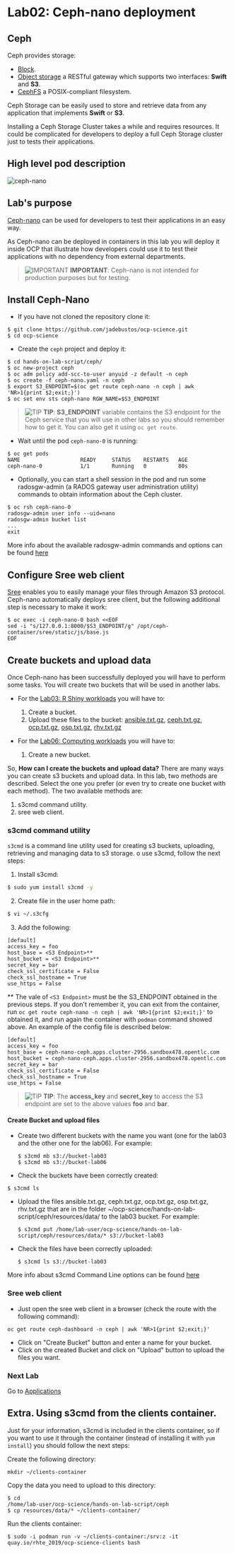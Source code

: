 # Lab02: Ceph-nano deployment

## Ceph

Ceph provides storage:

* [Block](https://docs.ceph.com/docs/master/rbd/).
* [Object storage](https://docs.ceph.com/docs/master/radosgw/) a RESTful gateway which supports two interfaces: **Swift** and **S3**.
* [CephFS](https://docs.ceph.com/docs/master/cephfs/) a POSIX-compliant filesystem.

Ceph Storage can be easily used to store and retrieve data from any application that implements **Swift** or **S3**.

Installing a Ceph Storage Cluster takes a while and requires resources. It could be complicated for developers to deploy a full Ceph Storage cluster just to tests their applications.

## High level pod description

![ceph-nano](imgs/ceph-nano.png)

## Lab's purpose

[Ceph-nano](https://github.com/ceph/cn) can be used for developers to test their applications in an easy way.

As Ceph-nano can be deployed in containers in this lab you will deploy it inside OCP that illustrate how developers could use it to test their applications with no dependency from external departments.

> ![IMPORTANT](../imgs/important-icon.png) **IMPORTANT**: Ceph-nano is not intended for production purposes but for testing.

## Install Ceph-Nano

* If you have not cloned the repository clone it:

```
$ git clone https://github.com/jadebustos/ocp-science.git
$ cd ocp-science
```

* Create the ``ceph`` project and deploy it:

```
$ cd hands-on-lab-script/ceph/
$ oc new-project ceph
$ oc adm policy add-scc-to-user anyuid -z default -n ceph
$ oc create -f ceph-nano.yaml -n ceph
$ export S3_ENDPOINT=$(oc get route ceph-nano -n ceph | awk 'NR>1{print $2;exit;}')
$ oc set env sts ceph-nano RGW_NAME=$S3_ENDPOINT
```

> ![TIP](../imgs/tip-icon.png) **TIP**: **S3_ENDPOINT** variable contains the S3 endpoint for the Ceph service that you will use in other labs so you should remember how to get it. You can also get it using ``oc get route``.

* Wait until the pod ```ceph-nano-0``` is running:

```
$ oc get pods
NAME                   READY     STATUS    RESTARTS   AGE
ceph-nano-0            1/1       Running   0          80s
```

* Optionally, you can start a shell session in the pod and run some radosgw-admin (a RADOS gateway user administration utility) commands to obtain information about the Ceph cluster.
```
$ oc rsh ceph-nano-0
radosgw-admin user info --uid=nano
radosgw-admin bucket list
...
exit
```
  More info about the available radosgw-admin commands and options can be found [here](https://docs.ceph.com/docs/giant/man/8/radosgw-admin/)

## Configure Sree web client
[Sree](https://github.com/cannium/Sree) enables you to easily manage your files through Amazon S3 protocol. Ceph-nano automatically deploys sree client, but the following additional step is necessary to make it work:

```
$ oc exec -i ceph-nano-0 bash <<EOF
sed -i "s/127.0.0.1:8000/$S3_ENDPOINT/g" /opt/ceph-container/sree/static/js/base.js
EOF
```

## Create buckets and upload data

Once Ceph-nano has been successfully deployed you will have to perform some tasks. You will create two buckets that will be used in another labs.

* For the [Lab03: R Shiny workloads](https://github.com/jadebustos/ocp-science/blob/master/hands-on-lab-script/applications/r-shiny.md) you will have to:

  1. Create a bucket.
  2. Upload these files to the bucket: [ansible.txt.gz](data/ansible.txt.gz), [ceph.txt.gz](data/ceph.txt.gz), [ocp.txt.gz](data/ocp.txt.gz), [osp.txt.gz](data/osp.txt.gz), [rhv.txt.gz](data/rhv.txt.gz)

* For the [Lab06: Computing workloads](https://github.com/jadebustos/ocp-science/blob/master/hands-on-lab-script/applications/pi.md) you will have to:

  1. Create a new bucket.

So, **How can I create the buckets and upload data?** There are many ways you can create s3 buckets and upload data. In this lab, two methods are described. Select the one you prefer (or even try to create one bucket with each method). The two available methods are:

  1. s3cmd command utility.
  2. sree web client.

### s3cmd command utility

`s3cmd` is a command line utility used for creating s3 buckets, uploading, retrieving and managing data to s3 storage.
o use s3cmd, follow the next steps:

1. Install s3cmd:

  ```sh
  $ sudo yum install s3cmd -y
  ```

2. Create file in the user home path:

  ```sh
  $ vi ~/.s3cfg
  ```

3. Add the following:

```
[default]
access_key = foo
host_base = <S3 Endpoint>**
host_bucket = <S3 Endpoint>**
secret_key = bar
check_ssl_certificate = False
check_ssl_hostname = True
use_https = False
```

** The vale of ```<S3 Endpoint>``` must be the S3_ENDPOINT obtained in the previous steps. If you don't remember it, you can exit from the container, run ```oc get route ceph-nano -n ceph | awk 'NR>1{print $2;exit;}'``` to obtained it, and run again the container with ```podman``` command showed above. An example of the config file is described below:

```
[default]
access_key = foo
host_base = ceph-nano-ceph.apps.cluster-2956.sandbox478.opentlc.com
host_bucket = ceph-nano-ceph.apps.cluster-2956.sandbox478.opentlc.com
secret_key = bar
check_ssl_certificate = False
check_ssl_hostname = True
use_https = False
```

> ![TIP](../imgs/tip-icon.png) **TIP**: The __access_key__ and __secret_key__ to access the S3 endpoint are set to the above values **foo** and **bar**.


#### Create Bucket and upload files

* Create two different buckets with the name you want (one for the lab03 and the other one for the lab06). For example:
  ```
  $ s3cmd mb s3://bucket-lab03
  $ s3cmd mb s3://bucket-lab06
  ```
* Check the buckets have been correctly created:
```
$ s3cmd ls
```

* Upload the files ansible.txt.gz, ceph.txt.gz, ocp.txt.gz, osp.txt.gz, rhv.txt.gz that are in the folder ~/ocp-science/hands-on-lab-script/ceph/resources/data/ to the lab03 bucket. For example:
  ```
  $ s3cmd put /home/lab-user/ocp-science/hands-on-lab-script/ceph/resources/data/* s3://bucket-lab03
  ```

* Check the files have been correctly uploaded:
  ```
  $ s3cmd ls s3://bucket-lab03
  ```
More info about s3cmd Command Line options can be found [here](https://github.com/jadebustos/ocp-science/blob/master/hands-on-lab-script/ceph/s3cmd.md)

### Sree web client
* Just open the sree web client in a browser (check the route with the following command):
```
oc get route ceph-dashboard -n ceph | awk 'NR>1{print $2;exit;}'
```
* Click on "Create Bucket" button and enter a name for your bucket.
* Click on the created Bucket and click on "Upload" button to upload the files you want.


### Next Lab
Go to [Applications](https://github.com/jadebustos/ocp-science/blob/master/hands-on-lab-script/applications/README.md)

## Extra. Using s3cmd from the clients container.
Just for your information, s3cmd is included in the clients container, so if you want to use it through the container (instead of installing it with ```yum install```) you should follow the next steps:

Create the following directory:
```
mkdir ~/clients-container
```

Copy the data you need to upload to this directory:
```
$ cd
/home/lab-user/ocp-science/hands-on-lab-script/ceph
$ cp resources/data/* ~/clients-container/
```

Run the clients container:
```
$ sudo -i podman run -v ~/clients-container:/srv:z -it quay.io/rhte_2019/ocp-science-clients bash
```
